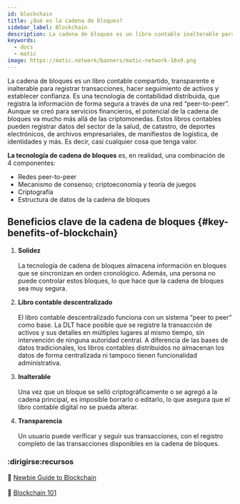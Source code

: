 ```yaml
---
id: blockchain
title: ¿Qué es la cadena de bloques?
sidebar_label: Blockchain
description: La cadena de bloques es un libro contable inalterable para registrar transacciones.
keywords:
  - docs
  - matic
image: https://matic.network/banners/matic-network-16x9.png
---
```


La cadena de bloques es un libro contable compartido, transparente e inalterable para registrar transacciones, hacer seguimiento de activos y establecer confianza. Es una tecnología de contabilidad distribuida, que registra la información de forma segura a través de una red “peer-to-peer”. Aunque se creó para servicios financieros, el potencial de la cadena de bloques va mucho más allá de las criptomonedas. Estos libros contables pueden registrar datos del sector de la salud, de catastro, de deportes electrónicos, de archivos empresariales, de manifiestos de logística, de identidades y más. Es decir, casi cualquier cosa que tenga valor.

**La tecnología de cadena de bloques** es, en realidad, una combinación de 4 componentes:

- Redes peer-to-peer
- Mecanismo de consenso; criptoeconomía y teoría de juegos
- Criptografía
- Estructura de datos de la cadena de bloques

## Beneficios clave de la cadena de bloques {#key-benefits-of-blockchain}

1. **Solidez** <br></br>
 La tecnología de cadena de bloques almacena información en bloques que se sincronizan en orden cronológico. Además, una persona no puede controlar estos bloques, lo que hace que la cadena de bloques sea muy segura.

2. **Libro contable descentralizado** <br></br>
 El libro contable descentralizado funciona con un sistema “peer to peer” como base. La DLT hace posible que se registre la transacción de activos y sus detalles en múltiples lugares al mismo tiempo, sin intervención de ninguna autoridad central. A diferencia de las bases de datos tradicionales, los libros contables distribuidos no almacenan los datos de forma centralizada ni tampoco tienen funcionalidad administrativa.

3. **Inalterable** <br></br>
 Una vez que un bloque se selló criptográficamente o se agregó a la cadena principal, es imposible borrarlo o editarlo, lo que asegura que el libro contable digital no se pueda alterar.

4. **Transparencia** <br></br>
 Un usuario puede verificar y seguir sus transacciones, con el registro completo de las transacciones disponibles en la cadena de bloques.

### **:dirigirse:recursos**

:green_book: [Newbie Guide to Blockchain](https://medium.com/ethindia/newbie-guide-to-blockchain-programming-a64f5186a57f)<br></br>
 :orange_book: [Blockchain 101](https://www.coindesk.com/learn/blockchain-101/what-is-blockchain-technology)
